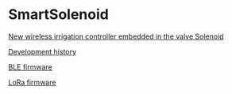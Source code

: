 # SmartSolenoid
[New wireless irrigation controller embedded in the valve Solenoid](https://pbecchi48.wixsite.com/smartsolenoid)

[Development history ](../../smartsolenoidDevel.md)

[BLE firmware](../../BLEcode)

[LoRa firmware](../../../smartsolenoidsmall)
